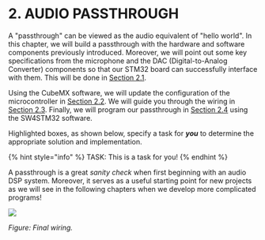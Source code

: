 # 2. AUDIO PASSTHROUGH

A "passthrough" can be viewed as the audio equivalent of "hello world". In this chapter, we will build a passthrough with the hardware and software components previously introduced. Moreover, we will point out some key specifications from the microphone and the DAC \(Digital-to-Analog Converter\) components so that our STM32 board can successfully interface with them. This will be done in [Section 2.1](audio-io/).

Using the CubeMX software, we will update the configuration of the microcontroller in [Section 2.2](updating_stm32_peripherals.md). We will guide you through the wiring in [Section 2.3](wiring.md). Finally, we will program our passthrough in [Section 2.4](coding.md) using the SW4STM32 software.

Highlighted boxes, as shown below, specify a task for _**you**_ to determine the appropriate solution and implementation.

{% hint style="info" %}
TASK: This is a task for you!
{% endhint %}

A passthrough is a great _sanity check_ when first beginning with an audio DSP system. Moreover, it serves as a useful starting point for new projects as we will see in the following chapters when we develop more complicated programs!

![](../.gitbook/assets/final_wiring.jpg)

_Figure: Final wiring._

